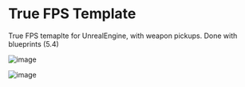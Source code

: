 # True FPS Template
True FPS temaplte for UnrealEngine, with weapon pickups. Done with blueprints (5.4)

![image](https://github.com/user-attachments/assets/06d052c5-7823-4c5d-a141-1052be956a1e)

![image](https://github.com/user-attachments/assets/77e095d1-14ce-4afc-ae22-96e4863ce0c3)

